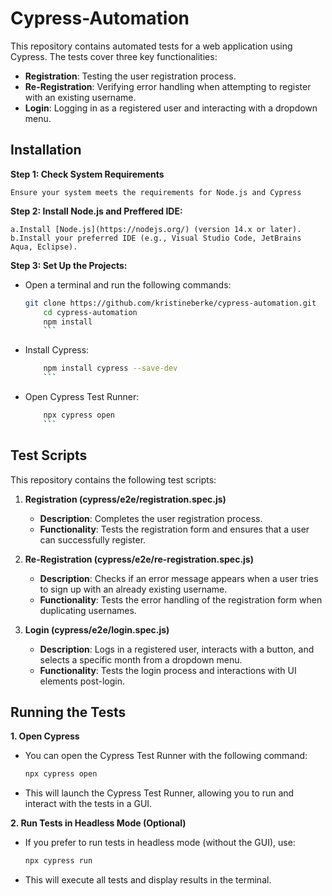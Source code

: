 # Cypress-Automation

This repository contains automated tests for a web application using Cypress. The tests cover three key functionalities:
- **Registration**: Testing the user registration process.
- **Re-Registration**: Verifying error handling when attempting to register with an existing username.
- **Login**: Logging in as a registered user and interacting with a dropdown menu.

## Installation
**Step 1: Check System Requirements**

	Ensure your system meets the requirements for Node.js and Cypress
  
**Step 2: Install Node.js and Preffered IDE:**

	a.Install [Node.js](https://nodejs.org/) (version 14.x or later).
	b.Install your preferred IDE (e.g., Visual Studio Code, JetBrains Aqua, Eclipse).

**Step 3: Set Up the Projects:**

- Open a terminal and run the following commands:

	```sh
 	git clone https://github.com/kristineberke/cypress-automation.git
    	cd cypress-automation
     	npm install
     	```
 - Install Cypress:
   
	```sh
     	npm install cypress --save-dev
     	```

- Open Cypress Test Runner:

	```sh
    	npx cypress open
     	```

## Test Scripts
This repository contains the following test scripts:

1. **Registration (cypress/e2e/registration.spec.js)** 

   - **Description**: Completes the user registration process.
   - **Functionality**: Tests the registration form and ensures that a user can successfully register.

2. **Re-Registration (cypress/e2e/re-registration.spec.js)**

   - **Description**: Checks if an error message appears when a user tries to sign up with an already existing username.
   - **Functionality**: Tests the error handling of the registration form when duplicating usernames.
  
3. **Login (cypress/e2e/login.spec.js)**

   - **Description**: Logs in a registered user, interacts with a button, and selects a specific month from a dropdown menu.
   - **Functionality**: Tests the login process and interactions with UI elements post-login.

## Running the Tests

**1. Open Cypress**

   - You can open the Cypress Test Runner with the following command:

     ```sh
     npx cypress open
     ```

   - This will launch the Cypress Test Runner, allowing you to run and interact with the tests in a GUI.

**2. Run Tests in Headless Mode (Optional)**

   - If you prefer to run tests in headless mode (without the GUI), use:

     ```sh
     npx cypress run
     ```

   - This will execute all tests and display results in the terminal.
